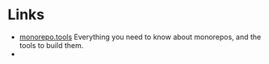 # Links
* [monorepo.tools](https://monorepo.tools/)
  Everything you need to know about monorepos, and the tools to build them.
* 